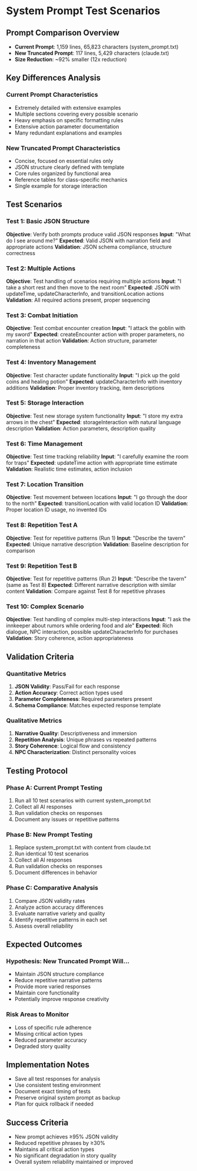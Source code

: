 # System Prompt Test Scenarios

## Prompt Comparison Overview
- **Current Prompt**: 1,159 lines, 65,823 characters (system_prompt.txt)
- **New Truncated Prompt**: 117 lines, 5,429 characters (claude.txt)
- **Size Reduction**: ~92% smaller (12x reduction)

## Key Differences Analysis

### Current Prompt Characteristics
- Extremely detailed with extensive examples
- Multiple sections covering every possible scenario
- Heavy emphasis on specific formatting rules
- Extensive action parameter documentation
- Many redundant explanations and examples

### New Truncated Prompt Characteristics
- Concise, focused on essential rules only
- JSON structure clearly defined with template
- Core rules organized by functional area
- Reference tables for class-specific mechanics
- Single example for storage interaction

## Test Scenarios

### Test 1: Basic JSON Structure
**Objective**: Verify both prompts produce valid JSON responses
**Input**: "What do I see around me?"
**Expected**: Valid JSON with narration field and appropriate actions
**Validation**: JSON schema compliance, structure correctness

### Test 2: Multiple Actions
**Objective**: Test handling of scenarios requiring multiple actions
**Input**: "I take a short rest and then move to the next room"
**Expected**: JSON with updateTime, updateCharacterInfo, and transitionLocation actions
**Validation**: All required actions present, proper sequencing

### Test 3: Combat Initiation
**Objective**: Test combat encounter creation
**Input**: "I attack the goblin with my sword"
**Expected**: createEncounter action with proper parameters, no narration in that action
**Validation**: Action structure, parameter completeness

### Test 4: Inventory Management
**Objective**: Test character update functionality
**Input**: "I pick up the gold coins and healing potion"
**Expected**: updateCharacterInfo with inventory additions
**Validation**: Proper inventory tracking, item descriptions

### Test 5: Storage Interaction
**Objective**: Test new storage system functionality
**Input**: "I store my extra arrows in the chest"
**Expected**: storageInteraction with natural language description
**Validation**: Action parameters, description quality

### Test 6: Time Management
**Objective**: Test time tracking reliability
**Input**: "I carefully examine the room for traps"
**Expected**: updateTime action with appropriate time estimate
**Validation**: Realistic time estimates, action inclusion

### Test 7: Location Transition
**Objective**: Test movement between locations
**Input**: "I go through the door to the north"
**Expected**: transitionLocation with valid location ID
**Validation**: Proper location ID usage, no invented IDs

### Test 8: Repetition Test A
**Objective**: Test for repetitive patterns (Run 1)
**Input**: "Describe the tavern"
**Expected**: Unique narrative description
**Validation**: Baseline description for comparison

### Test 9: Repetition Test B
**Objective**: Test for repetitive patterns (Run 2)
**Input**: "Describe the tavern" (same as Test 8)
**Expected**: Different narrative description with similar content
**Validation**: Compare against Test 8 for repetitive phrases

### Test 10: Complex Scenario
**Objective**: Test handling of complex multi-step interactions
**Input**: "I ask the innkeeper about rumors while ordering food and ale"
**Expected**: Rich dialogue, NPC interaction, possible updateCharacterInfo for purchases
**Validation**: Story coherence, action appropriateness

## Validation Criteria

### Quantitative Metrics
1. **JSON Validity**: Pass/Fail for each response
2. **Action Accuracy**: Correct action types used
3. **Parameter Completeness**: Required parameters present
4. **Schema Compliance**: Matches expected response template

### Qualitative Metrics
1. **Narrative Quality**: Descriptiveness and immersion
2. **Repetition Analysis**: Unique phrases vs repeated patterns
3. **Story Coherence**: Logical flow and consistency
4. **NPC Characterization**: Distinct personality voices

## Testing Protocol

### Phase A: Current Prompt Testing
1. Run all 10 test scenarios with current system_prompt.txt
2. Collect all AI responses
3. Run validation checks on responses
4. Document any issues or repetitive patterns

### Phase B: New Prompt Testing
1. Replace system_prompt.txt with content from claude.txt
2. Run identical 10 test scenarios
3. Collect all AI responses
4. Run validation checks on responses
5. Document differences in behavior

### Phase C: Comparative Analysis
1. Compare JSON validity rates
2. Analyze action accuracy differences
3. Evaluate narrative variety and quality
4. Identify repetitive patterns in each set
5. Assess overall reliability

## Expected Outcomes

### Hypothesis: New Truncated Prompt Will...
- Maintain JSON structure compliance
- Reduce repetitive narrative patterns
- Provide more varied responses
- Maintain core functionality
- Potentially improve response creativity

### Risk Areas to Monitor
- Loss of specific rule adherence
- Missing critical action types
- Reduced parameter accuracy
- Degraded story quality

## Implementation Notes
- Save all test responses for analysis
- Use consistent testing environment
- Document exact timing of tests
- Preserve original system prompt as backup
- Plan for quick rollback if needed

## Success Criteria
- New prompt achieves ≥95% JSON validity
- Reduced repetitive phrases by ≥30%
- Maintains all critical action types
- No significant degradation in story quality
- Overall system reliability maintained or improved